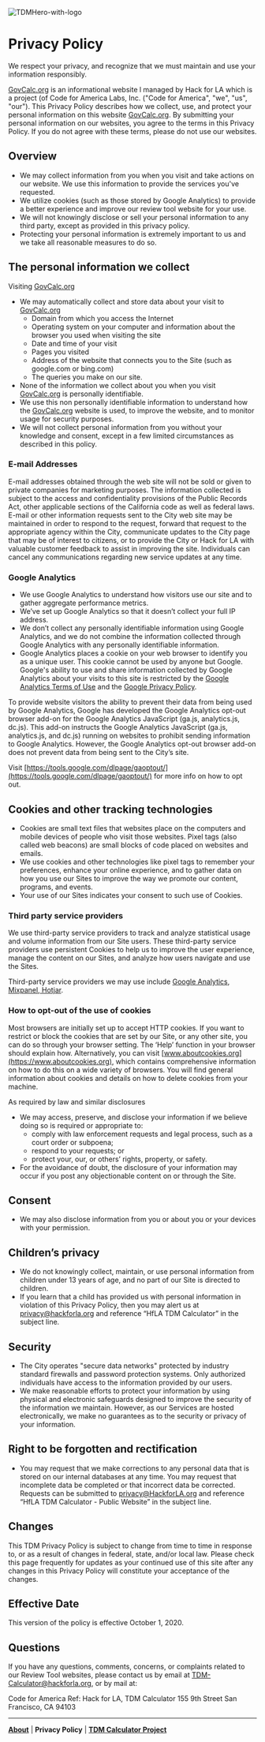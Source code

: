 ![TDMHero-with-logo](https://user-images.githubusercontent.com/37763229/111249112-68045580-85c8-11eb-8038-a09a53133762.png)

# Privacy Policy
We respect your privacy, and recognize that we must maintain and use your information responsibly.

[GovCalc.org](https://govecalc.org) is an informational website l managed by Hack for LA which is a project (of Code for America Labs, Inc. ("Code for America", "we", "us", "our"). This Privacy Policy describes how we collect, use, and protect your personal information on this website [GovCalc.org](https://govecalc.org). By submitting your personal information on our websites, you agree to the terms in this Privacy Policy. If you do not agree with these terms, please do not use our websites.


## Overview
*   We may collect information from you when you visit and take actions on our website. We use this information to provide the services you've requested.
*   We utilize cookies (such as those stored by Google Analytics) to provide a better experience and improve our review tool website for your use.
*   We will not knowingly disclose or sell your personal information to any third party, except as provided in this privacy policy.
*   Protecting your personal information is extremely important to us and we take all reasonable measures to do so.


## The personal information we collect
Visiting [GovCalc.org](https://govecalc.org)

*   We may automatically collect and store data about your visit to [GovCalc.org](https://govecalc.org)
    *   Domain from which you access the Internet
    *   Operating system on your computer and information about the browser you used when visiting the site
    *   Date and time of your visit
    *   Pages you visited
    *   Address of the website that connects you to the Site (such as google.com or bing.com)
    *   The queries you make on our site.
*   None of the information we collect about you when you visit [GovCalc.org](https://govecalc.org) is personally identifiable.
*   We use this non personally identifiable information to understand how the [GovCalc.org](https://govecalc.org) website is used, to improve the website, and to monitor usage for security purposes.
*   We will not collect personal information from you without your knowledge and consent, except in a few limited circumstances as described in this policy.


### E-mail Addresses
E-mail addresses obtained through the web site will not be sold or given to private companies for marketing purposes. The information collected is subject to the access and confidentiality provisions of the Public Records Act, other applicable sections of the California code as well as federal laws. E-mail or other information requests sent to the City web site may be maintained in order to respond to the request, forward that request to the appropriate agency within the City, communicate updates to the City page that may be of interest to citizens, or to provide the City or Hack for LA with valuable customer feedback to assist in improving the site. Individuals can cancel any communications regarding new service updates at any time.


### Google Analytics
*   We use Google Analytics to understand how visitors use our site and to gather aggregate performance metrics.
*   We’ve set up Google Analytics so that it doesn’t collect your full IP address.
*   We don’t collect any personally identifiable information using Google Analytics, and we do not combine the information collected through Google Analytics with any personally identifiable information.
*   Google Analytics places a cookie on your web browser to identify you as a unique user. This cookie cannot be used by anyone but Google. Google's ability to use and share information collected by Google Analytics about your visits to this site is restricted by the [Google Analytics Terms of Use](https://www.google.com/analytics/terms/us.html) and the [Google Privacy Policy](https://www.google.com/policies/privacy/).

To provide website visitors the ability to prevent their data from being used by Google Analytics, Google has developed the Google Analytics opt-out browser add-on for the Google Analytics JavaScript (ga.js, analytics.js, dc.js). This add-on instructs the Google Analytics JavaScript (ga.js, analytics.js, and dc.js) running on websites to prohibit sending information to Google Analytics. However, the Google Analytics opt-out browser add-on does not prevent data from being sent to the City’s site.

Visit [https://tools.google.com/dlpage/gaoptout/](https://tools.google.com/dlpage/gaoptout/) for more info on how to opt out.

## Cookies and other tracking technologies
*   Cookies are small text files that websites place on the computers and mobile devices of people who visit those websites. Pixel tags (also called web beacons) are small blocks of code placed on websites and emails.
*   We use cookies and other technologies like pixel tags to remember your preferences, enhance your online experience, and to gather data on how you use our Sites to improve the way we promote our content, programs, and events.
*   Your use of our Sites indicates your consent to such use of Cookies.

### Third party service providers
We use third-party service providers to track and analyze statistical usage and volume information from our Site users. These third-party service providers use persistent Cookies to help us to improve the user experience, manage the content on our Sites, and analyze how users navigate and use the Sites.

Third-party service providers we may use include [Google Analytics](https://analytics.google.com/),[ Mixpanel](https://mixpanel.com/),[ Hotjar](https://www.hotjar.com/).

### How to opt-out of the use of cookies
Most browsers are initially set up to accept HTTP cookies. If you want to restrict or block the cookies that are set by our Site, or any other site, you can do so through your browser setting. The ‘Help’ function in your browser should explain how. Alternatively, you can visit [www.aboutcookies.org](https://www.aboutcookies.org), which contains comprehensive information on how to do this on a wide variety of browsers. You will find general information about cookies and details on how to delete cookies from your machine.

As required by law and similar disclosures
*   We may access, preserve, and disclose your information if we believe doing so is required or appropriate to:
    *   comply with law enforcement requests and legal process, such as a court order or subpoena;
    *   respond to your requests; or
    *   protect your, our, or others’ rights, property, or safety.
*   For the avoidance of doubt, the disclosure of your information may occur if you post any objectionable content on or through the Site.

## Consent
*   We may also disclose information from you or about you or your devices with your permission.

## Children’s privacy
*   We do not knowingly collect, maintain, or use personal information from children under 13 years of age, and no part of our Site is directed to children.
*   If you learn that a child has provided us with personal information in violation of this Privacy Policy, then you may alert us at [privacy@hackforla.org](mailto:privacy@hackforla.org) and reference “HfLA TDM Calculator” in the subject line.

## Security
*   The City operates "secure data networks" protected by industry standard firewalls and password protection systems. Only authorized individuals have access to the information provided by our users.
*   We make reasonable efforts to protect your information by using physical and electronic safeguards designed to improve the security of the information we maintain. However, as our Services are hosted electronically, we make no guarantees as to the security or privacy of your information.

## Right to be forgotten and rectification
*   You may request that we make corrections to any personal data that is stored on our internal databases at any time. You may request that incomplete data be completed or that incorrect data be corrected. Requests can be submitted to [privacy@HackforLA.org](mailto:privacy@HackforLa.org) and reference “HfLA TDM Calculator - Public Website” in the subject line.

## Changes
This TDM Privacy Policy is subject to change from time to time in response to, or as a result of changes in federal, state, and/or local law. Please check this page frequently for updates as your continued use of this site after any changes in this Privacy Policy will constitute your acceptance of the changes.

## Effective Date
This version of the policy is effective October 1, 2020.

## Questions
If you have any questions, comments, concerns, or complaints related to our Review Tool websites, please contact us by email at TDM-Calculator@hackforla.org, or by mail at:

Code for America
Ref: Hack for LA, TDM Calculator
155 9th Street
San Francisco, CA 94103

___

[**About**](README.md)  |  **Privacy Policy** |  [**TDM Calculator Project**](https://www.hackforla.org/projects/tdm-calculator)
